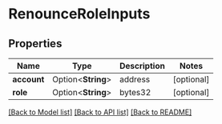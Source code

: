 # RenounceRoleInputs

## Properties

Name | Type | Description | Notes
------------ | ------------- | ------------- | -------------
**account** | Option<**String**> | address | [optional]
**role** | Option<**String**> | bytes32 | [optional]

[[Back to Model list]](../README.md#documentation-for-models) [[Back to API list]](../README.md#documentation-for-api-endpoints) [[Back to README]](../README.md)


